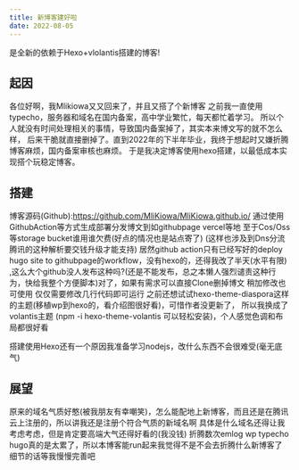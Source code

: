 ```yaml
---
title: 新博客建好啦
date: 2022-08-05
---
```


是全新的依赖于Hexo+vlolantis搭建的博客!

<!-- more -->

## 起因
各位好啊，我Mlikiowa又又回来了，并且又搭了个新博客
之前我一直使用typecho，服务器和域名在国内备案，高中学业繁忙，每天都忙着学习。
所以个人就没有时间处理相关的事情，导致国内备案掉了，其实本来博文写的就不怎么样，
后来干脆就直接删掉了。直到2022年的下半年毕业，我终于想起时又嫌折腾博客麻烦，国内备案审核也麻烦。
于是我决定博客使用hexo搭建，以最低成本实现搭个玩稳定博客。
## 搭建
博客源码(Github):https://github.com/MliKiowa/MliKiowa.github.io/
通过使用GithubAction等方式生成部署分发博文到如githubpage vercel等地
至于Cos/Oss等storage bucket谁用谁欠费(好点的情况也是站点寄了)
(这样也涉及到Dns分流 腾讯的这种解析要交钱升级才能支持)
居然github action只有已经写好的deploy hugo site to githubpage的workflow，没有hexo的，还得我改了半天(水平有限)
,这么大个github没人发布这种吗?(还是不能发布，总之本懒人强烈谴责这种行为，快给我整个方便脚本)对了，如果有需求可以直接Clone删掉博文 稍加修改也可使用 仅仅需要修改几行代码即可运行
之前还想试试hexo-theme-diaspora这样的主题(移植wp到hexo的，看介绍图很好看)，可惜作者没更新了，
所以我换成了volantis主题 (npm -i hexo-theme-volantis 可以轻松安装)，个人感觉色调和布局都很好看

搭建使用Hexo还有一个原因我准备学习nodejs，改什么东西不会很难受(毫无底气)
## 展望
原来的域名气质好憨(被我朋友有幸嘲笑)，怎么能配地上新博客，而且还是在腾讯云上注册的，所以讲我还是注册个符合气质的新域名啊
具体是什么域名还得让我考虑考虑，但是肯定要高端大气还得好看的(我没钱)
折腾数次emlog wp typecho hugo真的是太累了，所以本博客能run起来我觉得不是不会去折腾什么新博客了
细节的话等我慢慢完善吧
